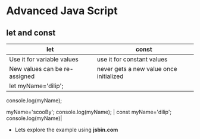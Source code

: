 # Advanced Java Script

## let and const

| let  | const |
| ------------- | ------------- |
| Use it for variable values | use it for constant values |
| New values can be re-assigned | never gets a new value once initialized|
| let myName='dilip';
console.log(myName);

myName='scooBy';
console.log(myName); | const myName='dilip';
console.log(myName)|

- Lets explore the example using **jsbin.com**
